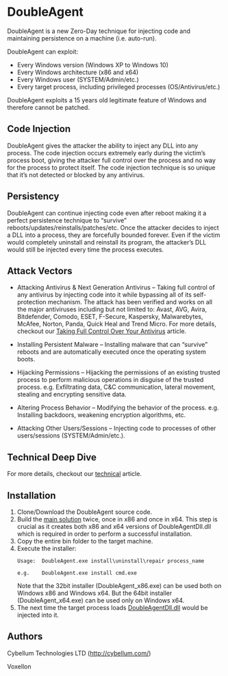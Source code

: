 # DoubleAgent
DoubleAgent is a new Zero-Day technique for injecting code and maintaining persistence on a machine (i.e. auto-run).

DoubleAgent can exploit:

* Every Windows version (Windows XP to Windows 10)
* Every Windows architecture (x86 and x64)
* Every Windows user (SYSTEM/Admin/etc.)
* Every target process, including privileged processes (OS/Antivirus/etc.)

DoubleAgent exploits a 15 years old legitimate feature of Windows and therefore cannot be patched.

## Code Injection

DoubleAgent gives the attacker the ability to inject any DLL into any process. The code injection occurs extremely early during the victim’s process boot, giving the attacker full control over the process and no way for the process to protect itself.
The code injection technique is so unique that it’s not detected or blocked by any antivirus.

## Persistency

DoubleAgent can continue injecting code even after reboot making it a perfect persistence technique to “survive” reboots/updates/reinstalls/patches/etc.
Once the attacker decides to inject a DLL into a process, they are forcefully bounded forever. Even if the victim would completely uninstall and reinstall its program, the attacker’s DLL would still be injected every time the process executes.

## Attack Vectors

* Attacking Antivirus & Next Generation Antivirus – Taking full control of any antivirus by injecting code into it while bypassing all of its self-protection mechanism. The attack has been verified and works on all the major antiviruses including but not limited to: Avast, AVG, Avira, Bitdefender, Comodo, ESET, F-Secure, Kaspersky, Malwarebytes, McAfee, Norton, Panda, Quick Heal and Trend Micro.
 For more details, checkout our [Taking Full Control Over Your Antivirus](http://cybellum.com/doubleagent-taking-full-control-antivirus/) article.
 
* Installing Persistent Malware – Installing malware that can “survive” reboots and are automatically executed once the operating system boots.

* Hijacking Permissions – Hijacking the permissions of an existing trusted process to perform malicious operations in disguise of the trusted process. e.g. Exfiltrating data, C&C communication, lateral movement, stealing and encrypting sensitive data.

* Altering Process Behavior – Modifying the behavior of the process. e.g. Installing backdoors, weakening encryption algorithms, etc.

* Attacking Other Users/Sessions – Injecting code to processes of other users/sessions (SYSTEM/Admin/etc.).

## Technical Deep Dive
For more details, checkout our [technical](http://cybellum.com/doubleagentzero-day-code-injection-and-persistence-technique/) article.

## Installation
1. Clone/Download the DoubleAgent source code.
2. Build the [main solution](https://github.com/Cybellum/DoubleAgent) twice, once in x86 and once in x64.
   This step is crucial as it creates both x86 and x64 versions of DoubleAgentDll.dll which is required in order to perform a successful installation.
3. Copy the entire bin folder to the target machine.
4. Execute the installer:
   ```
   Usage:  DoubleAgent.exe install\uninstall\repair process_name
   
   e.g.    DoubleAgent.exe install cmd.exe
   ```
   Note that the 32bit installer (DoubleAgent_x86.exe) can be used both on Windows x86 and Windows x64.
   But the 64bit installer (DoubleAgent_x64.exe) can be used only on Windows x64.
5. The next time the target process loads [DoubleAgentDll.dll](https://github.com/Cybellum/DoubleAgent/tree/master/DoubleAgentDll) would be injected into it.

## Authors
Cybellum Technologies LTD (http://cybellum.com/)

Voxellon
